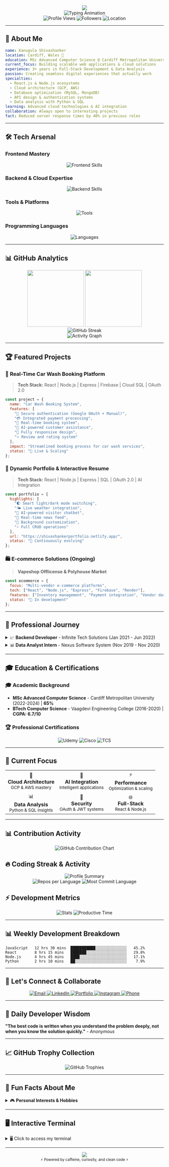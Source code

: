 <!-- Dynamic Header with Typing Animation -->
<div align="center">
  <img src="https://capsule-render.vercel.app/api?type=waving&color=gradient&customColorList=6,11,20&height=300&section=header&text=SHIVASHANKER&fontSize=50&fontColor=fff&animation=twinkling&fontAlignY=35&desc=Full-Stack%20Developer%20%7C%20Data%20Analyst%20%7C%20Cloud%20Architect&descAlignY=55&descSize=18"/>
</div>

<!-- Animated Typing Text -->
<div align="center">
  <img src="https://readme-typing-svg.herokuapp.com?font=Orbitron&weight=900&size=35&duration=1000&pause=1000&color=00D4AA&center=true&vCenter=true&multiline=true&width=800&height=200&lines=Hi+👋+I'm+Shivashanker;Full-Stack+Web+Developer;Data+Analyst+%26+Cloud+Architect;React+%7C+Node.js+%7C+Python+Expert;Building+Scalable+Applications;Cardiff+Based+Developer" alt="Typing Animation"/>
</div>

<!-- Profile Views Counter -->
<div align="center">
  <img src="https://komarev.com/ghpvc/?username=shivas1432&style=for-the-badge&color=brightgreen" alt="Profile Views"/>
  <img src="https://img.shields.io/github/followers/shivas1432?label=Followers&style=for-the-badge&color=blue" alt="Followers"/>
  <img src="https://img.shields.io/badge/Cardiff-Wales-red?style=for-the-badge" alt="Location"/>
</div>

---

## 🚀 **About Me**

```yaml
name: Kanugula Shivashanker
location: Cardiff, Wales 🏴󠁧󠁢󠁷󠁬󠁳󠁿
education: MSc Advanced Computer Science @ Cardiff Metropolitan University
current_focus: Building scalable web applications & cloud solutions
experience: 3+ years in Full-Stack Development & Data Analysis
passion: Creating seamless digital experiences that actually work
specialties: 
  - React.js & Node.js ecosystems
  - Cloud architecture (GCP, AWS)
  - Database optimization (MySQL, MongoDB)
  - API design & authentication systems
  - Data analysis with Python & SQL
learning: Advanced cloud technologies & AI integration
collaboration: Always open to interesting projects
fact: Reduced server response times by 40% in previous roles
```

---

## 🛠️ **Tech Arsenal**

### **Frontend Mastery**
<div align="center">
  <img src="https://skillicons.dev/icons?i=react,js,html,css,bootstrap,sass,jquery" alt="Frontend Skills"/>
</div>

### **Backend & Cloud Expertise**
<div align="center">
  <img src="https://skillicons.dev/icons?i=nodejs,express,python,mysql,mongodb,firebase,gcp,aws" alt="Backend Skills"/>
</div>

### **Tools & Platforms**
<div align="center">
  <img src="https://skillicons.dev/icons?i=git,github,vscode,postman,heroku,netlify,vercel" alt="Tools"/>
</div>

### **Programming Languages**
<div align="center">
  <img src="https://skillicons.dev/icons?i=python,js,java,cpp" alt="Languages"/>
</div>

---

## 📊 **GitHub Analytics**

<div align="center">
  <img height="180em" src="https://github-readme-stats.vercel.app/api?username=shivas1432&show_icons=true&theme=radical&hide_border=true&bg_color=0D1117&title_color=F85D7F&icon_color=F8D866&text_color=FFFFFF&count_private=true"/>
  <img height="180em" src="https://github-readme-stats.vercel.app/api/top-langs/?username=shivas1432&layout=compact&theme=radical&hide_border=true&bg_color=0D1117&title_color=F85D7F&text_color=FFFFFF"/>
</div>

<div align="center">
  <img src="https://github-readme-streak-stats.herokuapp.com/?user=shivas1432&theme=radical&hide_border=true&stroke=00D4AA&background=0D1117&ring=FF6EC7&fire=FF6EC7&currStreakLabel=FF6EC7" alt="GitHub Streak"/>
</div>

<!-- GitHub Activity Graph -->
<div align="center">
  <img src="https://github-readme-activity-graph.vercel.app/graph?username=shivas1432&theme=react-dark&hide_border=true&bg_color=0D1117&color=F8D866&line=F85D7F&point=FFFFFF" alt="Activity Graph"/>
</div>

---

## 🏆 **Featured Projects**

### 🚗 **Real-Time Car Wash Booking Platform**
> **Tech Stack:** React | Node.js | Express | Firebase | Cloud SQL | OAuth 2.0

```javascript
const project = {
  name: "Car Wash Booking System",
  features: [
    "🔐 Secure authentication (Google OAuth + Manual)",
    "💳 Integrated payment processing",
    "📅 Real-time booking system",
    "🤖 AI-powered customer assistance",
    "📱 Fully responsive design",
    "⭐ Review and rating system"
  ],
  impact: "Streamlined booking process for car wash services",
  status: "🚀 Live & Scaling"
};
```

### 💼 **Dynamic Portfolio & Interactive Resume**
> **Tech Stack:** React | Node.js | Express | SQL | OAuth 2.0 | AI Integration

```javascript
const portfolio = {
  highlights: [
    "🌓 Smart light/dark mode switching",
    "🌤️ Live weather integration",
    "🤖 AI-powered visitor chatbot",
    "📰 Real-time news feed",
    "🎨 Background customization",
    "⚡ Full CRUD operations"
  ],
  url: "https://shivashankerportfolio.netlify.app/",
  status: "🔄 Continuously evolving"
};
```

### 🛍️ **E-commerce Solutions** (Ongoing)
> **Vapeshop Offlicense & Polyhouse Market**

```javascript
const ecommerce = {
  focus: "Multi-vendor e-commerce platforms",
  tech: ["React", "Node.js", "Express", "Firebase", "Render"],
  features: ["Inventory management", "Payment integration", "Vendor dashboards"],
  status: "🚧 In development"
};
```

---

## 🎯 **Professional Journey**

<details>
<summary>📈 <strong>Backend Developer</strong> - Infinite Tech Solutions (Jan 2021 - Jun 2022)</summary>

### Key Achievements:
- ⚡ **40% reduction** in server response times through optimization
- 📈 **3x increase** in concurrent user capacity
- 🔗 **25% boost** in user engagement via seamless API integration
- 🎯 **60% improvement** in database query performance
- ⬇️ **35% decrease** in system downtime

### Technologies Used:
`Node.js` `Express.js` `Python` `Django` `Flask` `MySQL` `RESTful APIs`

</details>

<details>
<summary>📊 <strong>Data Analyst Intern</strong> - Nexus Software System (Nov 2019 - Nov 2020)</summary>

### Impact Created:
- 📈 Transformed complex datasets into actionable business insights
- 🔍 Architected sophisticated SQL queries for pattern discovery
- 🤖 Built Python & VBA automation workflows
- 📊 Created compelling Power BI and Tableau dashboards
- 🤝 Delivered data-driven recommendations to cross-functional teams

### Tools Mastered:
`Excel` `SQL` `Python` `Pandas` `NumPy` `Power BI` `Tableau` `VBA`

</details>

---

## 🎓 **Education & Certifications**

### 🎓 **Academic Background**
- **MSc Advanced Computer Science** - Cardiff Metropolitan University (2022-2024) | **65%**
- **BTech Computer Science** - Vaagdevi Engineering College (2016-2020) | **CGPA: 6.7/10**

### 🏆 **Professional Certifications**
<div align="center">
  <img src="https://img.shields.io/badge/Full--Stack_Development-Udemy-purple?style=for-the-badge&logo=udemy" alt="Udemy"/>
  <img src="https://img.shields.io/badge/Cybersecurity-Cisco_Certified-blue?style=for-the-badge&logo=cisco" alt="Cisco"/>
  <img src="https://img.shields.io/badge/Young_Professional-TCS_iON-green?style=for-the-badge&logo=tcs" alt="TCS"/>
</div>

---

## 🌟 **Current Focus**

<div align="center">
  <table>
    <tr>
      <td align="center">🚀<br><strong>Cloud Architecture</strong><br><sub>GCP & AWS mastery</sub></td>
      <td align="center">🤖<br><strong>AI Integration</strong><br><sub>Intelligent applications</sub></td>
      <td align="center">⚡<br><strong>Performance</strong><br><sub>Optimization & scaling</sub></td>
    </tr>
    <tr>
      <td align="center">📊<br><strong>Data Analysis</strong><br><sub>Python & SQL insights</sub></td>
      <td align="center">🔐<br><strong>Security</strong><br><sub>OAuth & JWT systems</sub></td>
      <td align="center">🌐<br><strong>Full-Stack</strong><br><sub>React & Node.js</sub></td>
    </tr>
  </table>
</div>

---

## 📊 **Contribution Activity**
<div align="center">
  <img src="https://ghchart.rshah.org/409ba5/shivas1432" alt="GitHub Contribution Chart"/>
</div>

## 🔥 **Coding Streak & Activity**
<div align="center">
  <img src="https://github-profile-summary-cards.vercel.app/api/cards/profile-details?username=shivas1432&theme=radical" alt="Profile Summary"/>
</div>

<div align="center">
  <img src="https://github-profile-summary-cards.vercel.app/api/cards/repos-per-language?username=shivas1432&theme=radical" alt="Repos per Language"/>
  <img src="https://github-profile-summary-cards.vercel.app/api/cards/most-commit-language?username=shivas1432&theme=radical" alt="Most Commit Language"/>
</div>

## ⚡ **Development Metrics**
<div align="center">
  <img src="https://github-profile-summary-cards.vercel.app/api/cards/stats?username=shivas1432&theme=radical" alt="Stats"/>
  <img src="https://github-profile-summary-cards.vercel.app/api/cards/productive-time?username=shivas1432&theme=radical&utcOffset=0" alt="Productive Time"/>
</div>

---

## 📊 **Weekly Development Breakdown**
<!--START_SECTION:waka-->
```text
JavaScript   12 hrs 30 mins  ███████████░░░░░░░░░░░░░░   45.2%
React        8 hrs 15 mins   ███████░░░░░░░░░░░░░░░░░░   29.8%
Node.js      4 hrs 45 mins   ████░░░░░░░░░░░░░░░░░░░░░   17.1%
Python       2 hrs 10 mins   ██░░░░░░░░░░░░░░░░░░░░░░░    7.9%
```
<!--END_SECTION:waka-->

---

## 🤝 **Let's Connect & Collaborate**

<div align="center">
  <a href="mailto:shivashanker7337@gmail.com">
    <img src="https://img.shields.io/badge/Email-D14836?style=for-the-badge&logo=gmail&logoColor=white" alt="Email"/>
  </a>
  <a href="http://www.linkedin.com/in/shiva-kanugula-51a512252">
    <img src="https://img.shields.io/badge/LinkedIn-0077B5?style=for-the-badge&logo=linkedin&logoColor=white" alt="LinkedIn"/>
  </a>
  <a href="https://shivashankerportfolio.netlify.app/">
    <img src="https://img.shields.io/badge/Portfolio-FF5722?style=for-the-badge&logo=firefox&logoColor=white" alt="Portfolio"/>
  </a>
  <a href="https://www.instagram.com/ss_web_servicess/">
    <img src="https://img.shields.io/badge/Instagram-E4405F?style=for-the-badge&logo=instagram&logoColor=white" alt="Instagram"/>
  </a>
  <a href="tel:+447867034729">
    <img src="https://img.shields.io/badge/Phone-25D366?style=for-the-badge&logo=whatsapp&logoColor=white" alt="Phone"/>
  </a>
</div>

---

## 💭 **Daily Developer Wisdom**
<!-- QUOTE:START -->
**"The best code is written when you understand the problem deeply, not when you know the solution quickly."** - *Anonymous*
<!-- QUOTE:END -->

---

## 📈 **GitHub Trophy Collection**
<div align="center">
  <img src="https://github-profile-trophy.vercel.app/?username=shivas1432&theme=radical&no-frame=true&row=1&column=7" alt="GitHub Trophies"/>
</div>

---

## 🎯 **Fun Facts About Me**

<details>
<summary>🎮 <strong>Personal Interests & Hobbies</strong></summary>

- 🌍 **Location:** Cardiff, Wales - Love the Welsh countryside!
- ☕ **Coding Fuel:** Coffee enthusiast - best code written at 2 AM
- 🎵 **Background Music:** Lo-fi hip hop while coding
- 📚 **Learning Style:** Hands-on project building
- 🎯 **Goal for 2025:** Master AI/ML integration in web applications
- 🤝 **Collaboration:** Always excited about open source contributions
- 🏃‍♂️ **Work-Life Balance:** Believer in sustainable development practices

</details>

---

## 🖥️ **Interactive Terminal**

<details>
<summary>🖥️ Click to access my terminal</summary>

```bash
┌─[visitor@github]─[~/shivas1432]
└──╼ $ whoami
> Full-Stack Developer | Cardiff, Wales 🏴󠁧󠁢󠁷󠁬󠁳󠁿

┌─[visitor@github]─[~/shivas1432]  
└──╼ $ ls -la skills/
> React.js, Node.js, Python, MySQL, GCP, AWS

┌─[visitor@github]─[~/shivas1432]
└──╼ $ cat achievements.txt
> 🏆 40% Server Performance Improvement
> ⭐ 3x Concurrent User Capacity Increase  
> 📈 25% User Engagement Growth
> 🔧 60% Database Query Optimization

┌─[visitor@github]─[~/shivas1432]
└──╼ $ echo $CURRENT_FOCUS
> "Building scalable applications with React & Node.js"

┌─[visitor@github]─[~/shivas1432]
└──╼ $ cat contact.txt
> 📧 shivashanker7337@gmail.com
> 🔗 linkedin.com/in/shiva-kanugula-51a512252
> 🌐 shivashankerportfolio.netlify.app
> 📱 +44 7867 034729
```

</details>

---

<div align="center">
  <img src="https://capsule-render.vercel.app/api?type=waving&color=gradient&customColorList=6,11,20&height=100&section=footer"/>
</div>

<div align="center">
  <sub>⚡ Powered by caffeine, curiosity, and clean code ⚡</sub>
</div>
